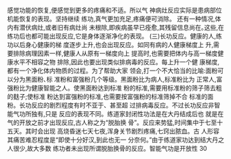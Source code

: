 感觉功能的恢复,便感觉到更多的疼痛和不适。所以气
神病灶反应实际是患病部位机能恢复的表现。坚持继续
练功,真气更加充足,疼痛便可消除。
还有一种情况,体内有潜伏病灶,或者旧有病灶尚
未根除,即疾病虽早已痊愈,其残留信息尚在｡这些,在
练功后也都可能出现反应,它是身体逐渐净化的表现。
(三)长功反应。健康的人,练功以后身心健康的梯
度逐步上升,也会出现反应。如同有病的人健康梯度上
升,需要排除病理因素一样,健康人从原有一梯度向上
提高时,也需要把体内与高一梯度健康水平不相容之物
排除,因此也要出现类似排病毒的反应。每上升一个健
康梯度,都有一个净化体内物质的过程。为了帮助大家
领会,打一个不大恰当的比喻:面粉可以分为黑面粉､标
准粉和富强粉几个等级。黑面粉比为病人,标准粉比为
正常人,富强粉比为健康智能之人。使黑面粉达到标准
粉的标准,需要用标准粉的筛子筛去粗的麸子;使标准
粉达到富强粉的标准,也需要按富强粉的标准筛掉不合
标准的面粉。长功反应的剧烈程度有时不亚于、甚至超
过排病毒反应。不过长功反应非智能气功所独有,只是
反应的表现不同。练道家封闭性功法是在大丹结成后也
就是在气的开放之前才出现反应,古人称之为“脱胎换
骨”。反应来势猛,时间集中于七至十五天。其时会出现
高烧昏迷七天七夜,浑身关节剧烈疼痛,七窍出脓血。古
人形容其痛苦难忍程度是“即使十分好汉,到此也无一
分奈何。”由于练道家功达到结大丹之人很少,故大多数
练功者未出现所谓脱胎换骨的反应。智能气功是开放性
30
